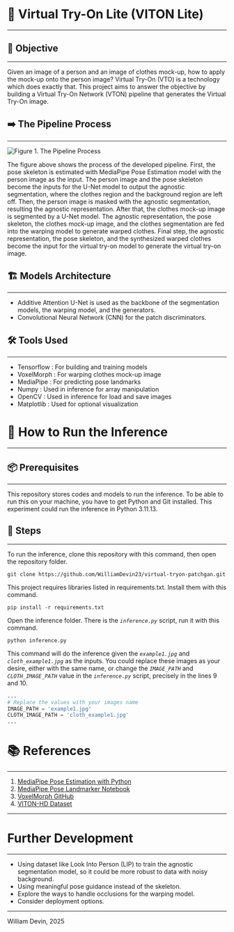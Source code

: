 # :tshirt: **Virtual Try-On Lite (VITON Lite)**

---

## :dart: **Objective**

---

Given an image of a person and an image of clothes mock-up, how to apply the mock-up onto the person image? Virtual Try-On (VTO) is a technology which does exactly that. This project aims to answer the objective by building a Virtual Try-On Network (VTON) pipeline that generates the Virtual Try-On image.

## :arrow_right: **The Pipeline Process**

---

![Figure 1. The Pipeline Process](https://drive.google.com/uc?export=view&id=1LInCagyZkMfjGIR_5UictP1jNZ1PAgjN)

The figure above shows the process of the developed pipeline. First, the pose skeleton is estimated with MediaPipe Pose Estimation model with the person image as the input. The person image and the pose skeleton become the inputs for the U-Net model to output the agnostic segmentation, where the clothes region and the background region are left off. Then, the person image is masked with the agnostic segmentation, resulting the agnostic representation. After that, the clothes mock-up image is segmented by a U-Net model. The agnostic representation, the pose skeleton, the clothes mock-up image, and the clothes segmentation are fed into the warping model to generate warped clothes. Final step, the agnostic representation, the pose skeleton, and the synthesized warped clothes become the input for the virtual try-on model to generate the virtual try-on image.

## :building_construction: **Models Architecture**

---

- Additive Attention U-Net is used as the backbone of the segmentation models, the warping model, and the generators.
- Convolutional Neural Network (CNN) for the patch discriminators.

## :hammer_and_wrench: **Tools Used**

---

- Tensorflow : For building and training models
- VoxelMorph : For warping clothes mock-up image
- MediaPipe : For predicting pose landmarks
- Numpy : Used in inference for array manipulation
- OpenCV : Used in inference for load and save images
- Matplotlib : Used for optional visualization

# :rocket: **How to Run the Inference**

---

## :package: **Prerequisites**

---

This repository stores codes and models to run the inference. To be able to run this on your machine, you have to get Python and Git installed. This experiment could run the inference in Python 3.11.13.

## :memo: **Steps**

---

To run the inference, clone this repository with this command, then open the repository folder.

```
git clone https://github.com/WilliamDevin23/virtual-tryon-patchgan.git
```

This project requires libraries listed in requirements.txt. Install them with this command.

```
pip install -r requirements.txt
```

Open the inference folder. There is the _`inference.py`_ script, run it with this command.

```
python inference.py
```

This command will do the inference given the _`example1.jpg`_ and _`cloth_example1.jpg`_ as the inputs. You could replace these images as your desire, either with the same name, or change the _`IMAGE_PATH`_ and _`CLOTH_IMAGE_PATH`_ value in the _`inference.py`_ script, precisely in the lines 9 and 10.

```python
...
# Replace the values with your images name
IMAGE_PATH = 'example1.jpg'
CLOTH_IMAGE_PATH = 'cloth_example1.jpg'
...
```

# :books: **References**

---

1. [MediaPipe Pose Estimation with Python](https://ai.google.dev/edge/mediapipe/solutions/vision/pose_landmarker/python)
2. [MediaPipe Pose Landmarker Notebook](https://github.com/google-ai-edge/mediapipe-samples/blob/main/examples/pose_landmarker/python/%5BMediaPipe_Python_Tasks%5D_Pose_Landmarker.ipynb)
3. [VoxelMorph GitHub](https://github.com/voxelmorph/voxelmorph)
4. [VITON-HD Dataset](https://www.kaggle.com/datasets/marquis03/high-resolution-viton-zalando-dataset/data)

---

# **Further Development**
---

- Using dataset like Look Into Person (LIP) to train the agnostic segmentation model, so it could be more robust to data with noisy background.
- Using meaningful pose guidance instead of the skeleton.
- Explore the ways to handle occlusions for the warping model.
- Consider deployment options.

---
William Devin, 2025